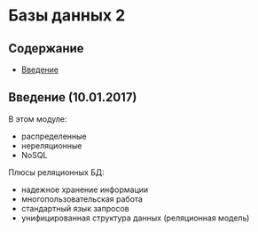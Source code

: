 # Базы данных 2

## Содержание
* [Введение](#Введение-10012017)

## Введение (10.01.2017)

В этом модуле:

* распределенные
* нереляционные
* NoSQL

Плюсы реляционных БД:

* надежное хранение информации
* многопользовательская работа
* стандартный язык запросов
* унифицированная структура данных (реляционная модель)

